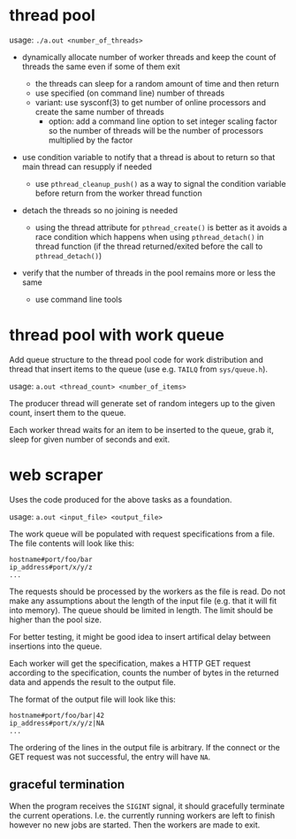 # thread pool

usage: `./a.out <number_of_threads>`

- dynamically allocate number of worker threads and keep the count of threads
  the same even if some of them exit
  - the threads can sleep for a random amount of time and then return
  - use specified (on command line) number of threads
  - variant: use sysconf(3) to get number of online processors and create the
    same number of threads
    - option: add a command line option to set integer scaling factor so the
      number of threads will be the number of processors multiplied by the
      factor

- use condition variable to notify that a thread is about to return so that main
  thread can resupply if needed
  - use `pthread_cleanup_push()` as a way to signal the condition variable
    before return from the worker thread function

- detach the threads so no joining is needed
  - using the thread attribute for `pthread_create()` is better as it avoids a
    race condition which happens when using `pthread_detach()` in thread
    function (if the thread returned/exited before the call to
    `pthread_detach()`)

- verify that the number of threads in the pool remains more or less the same
  - use command line tools

# thread pool with work queue

Add queue structure to the thread pool code for work distribution and thread
that insert items to the queue (use e.g. `TAILQ` from `sys/queue.h`).

usage: `a.out <thread_count> <number_of_items>`

The producer thread will generate set of random integers up to the given count,
insert them to the queue.

Each worker thread waits for an item to be inserted to the queue, grab it,
sleep for given number of seconds and exit.

# web scraper

Uses the code produced for the above tasks as a foundation.

usage: `a.out <input_file> <output_file>`

The work queue will be populated with request specifications from a file.
The file contents will look like this:
```
hostname#port/foo/bar
ip_address#port/x/y/z
...
```

The requests should be processed by the workers as the file is read.
Do not make any assumptions about the length of the input file (e.g. that it
will fit into memory). The queue should be limited in length. The limit should
be higher than the pool size.

For better testing, it might be good idea to insert artifical delay between
insertions into the queue.

Each worker will get the specification, makes a HTTP GET request according to
the specification, counts the number of bytes in the returned data and appends
the result to the output file.

The format of the output file will look like this:
```
hostname#port/foo/bar|42
ip_address#port/x/y/z|NA
...
```

The ordering of the lines in the output file is arbitrary. If the connect or the
GET request was not successful, the entry will have `NA`.

## graceful termination

When the program receives the `SIGINT` signal, it should gracefully terminate 
the current operations. I.e. the currently running workers are left to finish
however no new jobs are started. Then the workers are made to exit.
